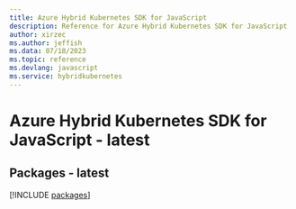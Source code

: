 ```yaml
---
title: Azure Hybrid Kubernetes SDK for JavaScript
description: Reference for Azure Hybrid Kubernetes SDK for JavaScript
author: xirzec
ms.author: jeffish
ms.data: 07/18/2023
ms.topic: reference
ms.devlang: javascript
ms.service: hybridkubernetes
---
```

# Azure Hybrid Kubernetes SDK for JavaScript - latest
## Packages - latest
[!INCLUDE [packages](hybrid-kubernetes-index.md)]